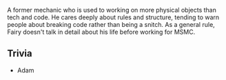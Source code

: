 A former mechanic who is used to working on more physical objects than tech and code. He cares deeply about rules and structure, tending to warn people about breaking code rather than being a snitch. As a general rule, Fairy doesn't talk in detail about his life before working for MSMC.

## Trivia

* Adam
